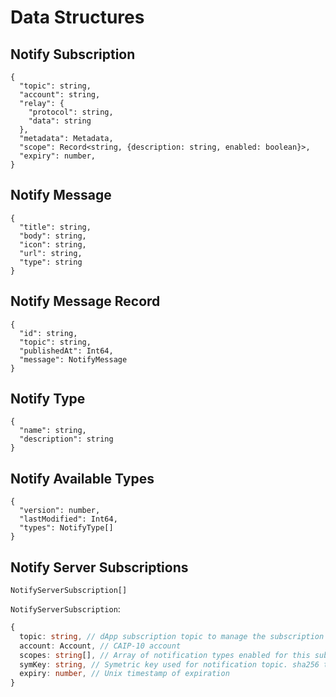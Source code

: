 # Data Structures

## Notify Subscription

```jsonc
{
  "topic": string,
  "account": string,
  "relay": {
    "protocol": string,
    "data": string
  },  
  "metadata": Metadata,
  "scope": Record<string, {description: string, enabled: boolean}>,
  "expiry": number,
}
```

## Notify Message

```jsonc
{
  "title": string,
  "body": string,
  "icon": string,
  "url": string,
  "type": string
}
```

## Notify Message Record

```jsonc
{
  "id": string,
  "topic": string,
  "publishedAt": Int64,
  "message": NotifyMessage
}
```

## Notify Type

```jsonc
{
  "name": string,
  "description": string
}
```

## Notify Available Types

```jsonc
{
  "version": number,
  "lastModified": Int64,
  "types": NotifyType[]
}
```

## Notify Server Subscriptions

```jsonc
NotifyServerSubscription[]
```

`NotifyServerSubscription`:
```typescript
{
  topic: string, // dApp subscription topic to manage the subscription and call wc_notifySubscriptionUpdate and wc_notifySubscriptionDelete
  account: Account, // CAIP-10 account
  scopes: string[], // Array of notification types enabled for this subscription
  symKey: string, // Symetric key used for notification topic. sha256 to get notify topic
  expiry: number, // Unix timestamp of expiration
}
```
